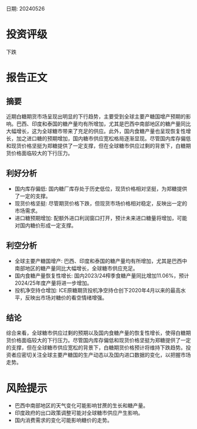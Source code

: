 
日期: 20240526

# 投资评级

下跌

# 报告正文

## 摘要

近期白糖期货市场呈现出明显的下行趋势，主要受到全球主要产糖国增产预期的影响。巴西、印度和泰国的糖产量均有所增加，尤其是巴西中南部地区的糖产量同比大幅增长，这为全球糖市带来了充足的供应。此外，国内食糖产量也呈现恢复性增长，加之进口糖的预期增加，国内糖市供应宽松格局逐渐显现。尽管国内库存偏低和现货价格坚挺为郑糖提供了一定支撑，但在全球糖市供应过剩的背景下，白糖期货价格面临较大的下行压力。

## 利好分析

* 国内库存偏低: 国内糖厂库存处于历史低位，现货价格相对坚挺，为郑糖提供了一定的支撑。
* 现货价格坚挺: 尽管期货价格下跌，但现货市场价格相对稳定，反映出一定的市场需求。
* 进口糖预期增加: 配额外进口利润窗口打开，预计未来进口糖量将增加，可能对国内糖价形成一定支撑。

## 利空分析

* 全球主要产糖国增产: 巴西、印度和泰国的糖产量均有所增加，尤其是巴西中南部地区的糖产量同比大幅增长，全球糖市供应充足。
* 国内食糖产量恢复性增长: 国内2023/24榨季食糖产量同比增加11.06%，预计2024/25年度产量将进一步增加。
* 投机净空持仓增加: ICE原糖期货投机净空持仓创下2020年4月以来的最高水平，反映出市场对糖价的看空情绪增强。

## 结论

综合来看，全球糖市供应过剩的预期以及国内食糖产量的恢复性增长，使得白糖期货价格面临较大的下行压力。尽管国内库存偏低和现货价格坚挺为郑糖提供了一定的支撑，但在全球糖市供应宽松的背景下，白糖期货价格预计将维持下跌趋势。投资者应密切关注全球主要产糖国的生产动态以及国内进口数据的变化，以把握市场走势。

# 风险提示

* 巴西中南部地区的天气变化可能影响甘蔗的生长和糖产量。
* 印度政府的出口政策调整可能对全球糖市供应产生影响。
* 国内消费需求的变化可能影响糖价的走势。
